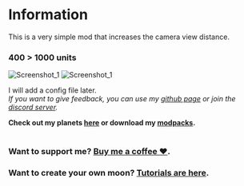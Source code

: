 # Information
This is a very simple mod that increases the camera view distance.  
  
### 400 > 1000 units  
![Screenshot_1](https://raw.githubusercontent.com/sfDesat/ViewExtension/main/Screenshots/Before.png "Before Screenshot")
![Screenshot_1](https://raw.githubusercontent.com/sfDesat/ViewExtension/main/Screenshots/After.png "After Screenshot")
  
I will add a config file later.  
_If you want to give feedback, you can use my [github page](https://github.com/sfDesat/Aquatis/issues) or join the [discord server](https://discord.gg/UVJx7F8mJY)._

**Check out my planets [here](https://thunderstore.io/c/lethal-company/p/sfDesat/) or download my [modpacks](https://thunderstore.io/c/lethal-company/p/sfDesat/?section=modpacks).**
#
### Want to support me? [Buy me a coffee ❤️](https://www.buymeacoffee.com/sfdesat).
### Want to create your own moon? [Tutorials are here](https://sfdesat.github.io/).
